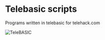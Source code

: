 # Telebasic scripts
Programs written in telebasic for telehack.com

![TeleBASIC](https://telehack.com/telebasic.svg)
